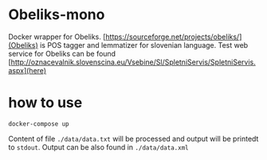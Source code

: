 # Obeliks-mono
Docker wrapper for Obeliks. 
[https://sourceforge.net/projects/obeliks/](Obeliks) is POS tagger and lemmatizer for slovenian language.
Test web service for Obeliks can be found [http://oznacevalnik.slovenscina.eu/Vsebine/Sl/SpletniServis/SpletniServis.aspx](here)


# how to use
```
docker-compose up
````

Content of file `./data/data.txt` will be processed and output will be printedt to `stdout`. Output can be also found in `./data/data.xml`

